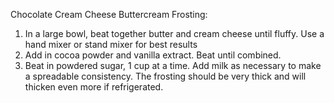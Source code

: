 Chocolate Cream Cheese Buttercream Frosting:
1. In a large bowl, beat together butter and cream cheese until fluffy. Use a hand mixer or stand mixer for best results
2. Add in cocoa powder and vanilla extract. Beat until combined.
3. Beat in powdered sugar, 1 cup at a time. Add milk as necessary to make a spreadable consistency. The frosting should be very thick and will thicken even more if refrigerated.